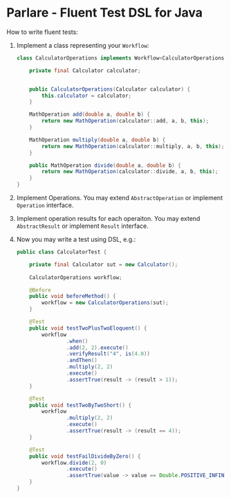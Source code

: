 # Parlare - Fluent Test DSL for Java

How to write fluent tests:

1. Implement a class representing your `Workflow`:
    
    ```java
    class CalculatorOperations implements Workflow<CalculatorOperations> {
    
        private final Calculator calculator;
    
    
        public CalculatorOperations(Calculator calculator) {
            this.calculator = calculator;
        }
    
        MathOperation add(double a, double b) {
            return new MathOperation(calculator::add, a, b, this);
        }
    
        MathOperation multiply(double a, double b) {
            return new MathOperation(calculator::multiply, a, b, this);
        }
    
        public MathOperation divide(double a, double b) {
            return new MathOperation(calculator::divide, a, b, this);
        }
    }
    ```
2. Implement Operations. You may extend `AbstractOperation`  or implement `Operation` interface.
3. Implement operation results for each operaiton. You may extend `AbstractResult` or implement `Result` interface.
4. Now you may write a test using DSL, e.g.:

    ```java
    public class CalculatorTest {
    
        private final Calculator sut = new Calculator();
        
        CalculatorOperations workflow;
    
        @Before
        public void beforeMethod() {
            workflow = new CalculatorOperations(sut);
        }
    
        @Test
        public void testTwoPlusTwoEloquent() {
            workflow
                    .when()
                    .add(2, 2).execute()
                    .verifyResult("4", is(4.0))
                    .andThen()
                    .multiply(2, 2)
                    .execute()
                    .assertTrue(result -> (result > 1));
        }
    
        @Test
        public void testTwoByTwoShort() {
            workflow
                    .multiply(2, 2)
                    .execute()
                    .assertTrue(result -> (result == 4));
        }
    
        @Test
        public void testFailDivideByZero() {
            workflow.divide(2, 0)
                    .execute()
                    .assertTrue(value -> value == Double.POSITIVE_INFINITY);
        }
    }
    ```